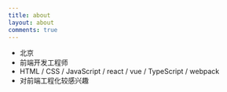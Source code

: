 ```yaml
---
title: about
layout: about
comments: true
---
```


- 北京
- 前端开发工程师
- HTML / CSS / JavaScript / react / vue / TypeScript / webpack
- 对前端工程化较感兴趣
